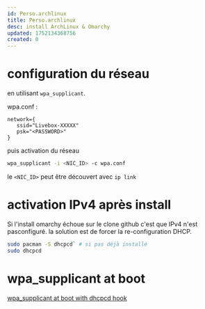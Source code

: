 ```yaml
---
id: Perso.archlinux
title: Perso.archlinux
desc: install ArchLinux & Omarchy
updated: 1752134368756
created: 0
---
```

# configuration du réseau

en utilisant `wpa_supplicant`.

wpa.conf : 
```
network={
   ssid="Livebox-XXXXX"
   psk="<PASSWORD>"
}
```

puis activation du réseau

```bash
wpa_supplicant -i <NIC_ID> -c wpa.conf
```

le `<NIC_ID>` peut être découvert avec `ip link`


# activation IPv4 après install

Si l'install omarchy échoue sur le clone github c'est que IPv4 n'est pasconfiguré. la solution est de forcer la re-configuration DHCP.

```bash
sudo pacman -S dhcpcd` # si pas déjà installé
sudo dhcpcd
```

# wpa_supplicant at boot 

[wpa_supplicant at boot with dhcpcd hook](https://wiki.archlinux.org/title/Dhcpcd#10-wpa_supplicant)
